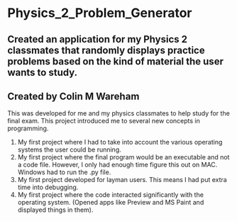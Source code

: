 # Physics_2_Problem_Generator
Created an application for my Physics 2 classmates that randomly displays practice problems based on the kind of material the user wants to study.
---------------------------------------------------
Created by Colin M Wareham
---------------------------------------------------
This was developed for me and my physics classmates to help study for the final exam. This project introduced me to several new concepts in programming.
1. My first project where I had to take into account the various operating systems the user could be running.
2. My first project where the final program would be an executable and not a code file. However, I only had enough time figure this out on MAC. Windows had to run the .py file.
3. My first project developed for layman users. This means I had put extra time into debugging.
4. My first project where the code interacted significantly with the operating system. (Opened apps like Preview and MS Paint and displayed things in them).
